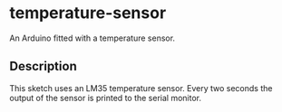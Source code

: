 # temperature-sensor
An Arduino fitted with a temperature sensor.

## Description

This sketch uses an LM35 temperature sensor. Every two seconds the output of the sensor is printed to the serial monitor.
